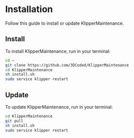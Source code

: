 # Installation

Follow this guide to install or update KlipperMaintenance.

## Install

To install KlipperMaintenance, run in your terminal:

```sh
cd ~
git clone https://github.com/3DCoded/KlipperMaintenance
cd KlipperMaintenance
sh install.sh
sudo service klipper restart
```

## Update

To update KlipperMaintenance, run in your terminal:

```sh
cd KlipperMaintenance
git pull
sh install.sh
sudo service klipper restart
```